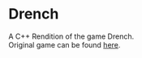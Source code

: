 # Drench

A C++ Rendition of the game Drench.  
Original game can be found [here](http://www.flashbynight.com/drench/).
